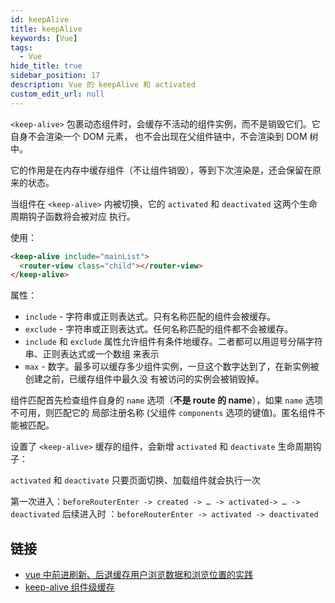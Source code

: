 ```yaml
---
id: keepAlive
title: keepAlive
keywords: [Vue]
tags:
  - Vue
hide_title: true
sidebar_position: 17
description: Vue 的 keepAlive 和 activated
custom_edit_url: null
---
```


`<keep-alive>` 包裹动态组件时，会缓存不活动的组件实例，而不是销毁它们。它自身不会渲染一个 DOM 元素，
也不会出现在父组件链中，不会渲染到 DOM 树中。

它的作用是在内存中缓存组件（不让组件销毁），等到下次渲染是，还会保留在原来的状态。

当组件在 `<keep-alive>` 内被切换，它的 `activated` 和 `deactivated` 这两个生命周期钩子函数将会被对应
执行。

使用：

```html
<keep-alive include="mainList">
  <router-view class="child"></router-view>
</keep-alive>
```

属性：

- `include` - 字符串或正则表达式。只有名称匹配的组件会被缓存。
- `exclude` - 字符串或正则表达式。任何名称匹配的组件都不会被缓存。
- `include` 和 `exclude` 属性允许组件有条件地缓存。二者都可以用逗号分隔字符串、正则表达式或一个数组
  来表示
- `max` - 数字。最多可以缓存多少组件实例，一旦这个数字达到了，在新实例被创建之前，已缓存组件中最久没
  有被访问的实例会被销毁掉。

组件匹配首先检查组件自身的 `name` 选项（**不是 route 的 name**），如果 `name` 选项不可用，则匹配它的
局部注册名称 (父组件 `components` 选项的键值)。匿名组件不能被匹配。

设置了 `<keep-alive>` 缓存的组件，会新增 `activated` 和 `deactivate` 生命周期钩子：

`activated` 和 `deactivate` 只要页面切换、加载组件就会执行一次

第一次进入：`beforeRouterEnter -> created -> … -> activated-> … -> deactivated` 后续进入时
：`beforeRouterEnter -> activated -> deactivated`

## 链接

- [vue 中前进刷新、后退缓存用户浏览数据和浏览位置的实践](https://juejin.im/post/5b2ce07ce51d45588a7dbf76)
- [keep-alive 组件级缓存](https://www.cnblogs.com/yf-html/p/9353627.html)
